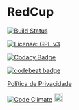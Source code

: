 # RedCup


[![Build Status](https://travis-ci.org/Nicacioneto/RedCup.svg?branch=master)](https://travis-ci.org/Nicacioneto/RedCup)

[![License: GPL v3](https://img.shields.io/badge/License-GPL%20v3-blue.svg)](http://www.gnu.org/licenses/gpl-3.0)

[![Codacy Badge](https://api.codacy.com/project/badge/Grade/d7678fab9cbd427bac45feeb259d84a5)](https://www.codacy.com/app/arthurbdiniz/RedCuputm_source=github.com&amp;utm_medium=referral&amp;utm_content=arthurbdiniz/RedCup&amp;utm_campaign=Badge_Grade)

[![codebeat badge](https://codebeat.co/badges/d7ec4476-30e4-4c9a-ac91-415a8383006a)](https://codebeat.co/projects/github-com-arthurbdiniz-redcup-master)

[Política de Privacidade](https://github.com/arthurbdiniz/RedCup/wiki/PoliticadePrivacidade)

[![Code Climate](https://codeclimate.com/github/arthurbdiniz/RedCup/badges/gpa.svg)](https://codeclimate.com/github/arthurbdiniz/RedCup)
<a href="https://play.google.com/store/apps/details?id=com.arthur.redcup&hl=en"><img src="http://i.imgur.com/RpSf9nt.png" height="20" ></a>

